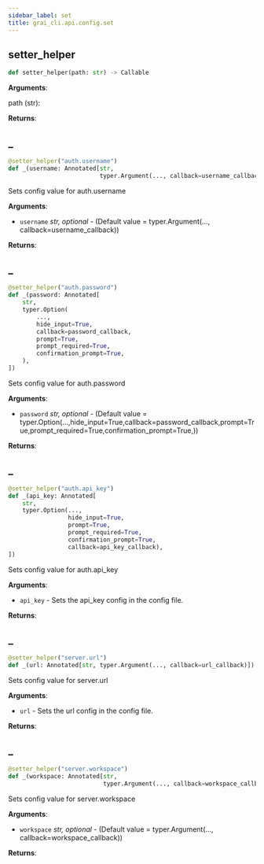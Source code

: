 ```yaml
---
sidebar_label: set
title: grai_cli.api.config.set
---
```


## setter\_helper

```python
def setter_helper(path: str) -> Callable
```

**Arguments**:

  path (str):


**Returns**:



## \_

```python
@setter_helper("auth.username")
def _(username: Annotated[str,
                          typer.Argument(..., callback=username_callback)])
```

Sets config value for auth.username

**Arguments**:

- `username` _str, optional_ - (Default value = typer.Argument(..., callback=username_callback))


**Returns**:



## \_

```python
@setter_helper("auth.password")
def _(password: Annotated[
    str,
    typer.Option(
        ...,
        hide_input=True,
        callback=password_callback,
        prompt=True,
        prompt_required=True,
        confirmation_prompt=True,
    ),
])
```

Sets config value for auth.password

**Arguments**:

- `password` _str, optional_ - (Default value = typer.Option(...,hide_input=True,callback=password_callback,prompt=True,prompt_required=True,confirmation_prompt=True,))


**Returns**:



## \_

```python
@setter_helper("auth.api_key")
def _(api_key: Annotated[
    str,
    typer.Option(...,
                 hide_input=True,
                 prompt=True,
                 prompt_required=True,
                 confirmation_prompt=True,
                 callback=api_key_callback),
])
```

Sets config value for auth.api_key

**Arguments**:

- `api_key` - Sets the api_key config in the config file.


**Returns**:



## \_

```python
@setter_helper("server.url")
def _(url: Annotated[str, typer.Argument(..., callback=url_callback)])
```

Sets config value for server.url

**Arguments**:

- `url` - Sets the url config in the config file.


**Returns**:



## \_

```python
@setter_helper("server.workspace")
def _(workspace: Annotated[str,
                           typer.Argument(..., callback=workspace_callback)])
```

Sets config value for server.workspace

**Arguments**:

- `workspace` _str, optional_ - (Default value = typer.Argument(..., callback=workspace_callback))


**Returns**:
